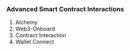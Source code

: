 ### Advanced Smart Contract Interactions

1. Alchemy
2. Web3-Onboard
3. Contract Interaction
4. Wallet Connect